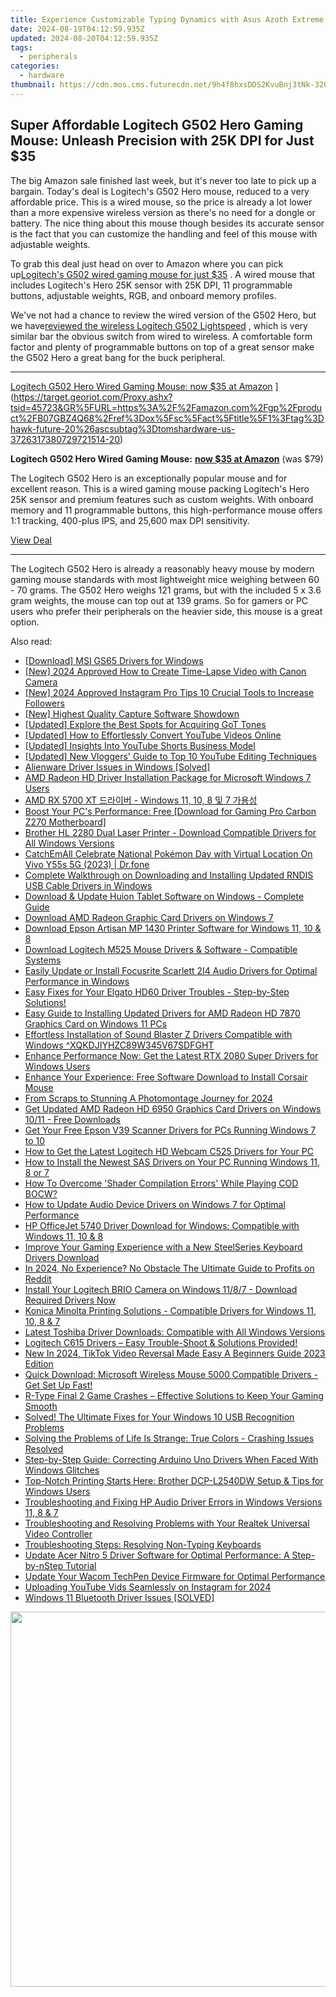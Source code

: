 ```yaml
---
title: Experience Customizable Typing Dynamics with Asus Azoth Extreme Keyboard’s Unique Mechanical Switch
date: 2024-08-19T04:12:59.935Z
updated: 2024-08-20T04:12:59.935Z
tags:
  - peripherals
categories:
  - hardware
thumbnail: https://cdn.mos.cms.futurecdn.net/9h4f8hxsDDS2KvuBnj3tNk-320-80.jpg
---
```


## Super Affordable Logitech G502 Hero Gaming Mouse: Unleash Precision with 25K DPI for Just $35

The big Amazon sale finished last week, but it's never too late to pick up a bargain. Today's deal is Logitech's G502 Hero mouse, reduced to a very affordable price. This is a wired mouse, so the price is already a lot lower than a more expensive wireless version as there's no need for a dongle or battery. The nice thing about this mouse though besides its accurate sensor is the fact that you can customize the handling and feel of this mouse with adjustable weights.

 To grab this deal just head on over to Amazon where you can pick up[Logitech's G502 wired gaming mouse for just $35](https://target.georiot.com/Proxy.ashx?tsid=45723&GR%5FURL=https%3A%2F%2Famazon.com%2Fgp%2Fproduct%2FB07GBZ4Q68%3Ftag%3Dhawk-future-20%26ascsubtag%3Dtomshardware-us-8327667840851911354-20) . A wired mouse that includes Logitech's Hero 25K sensor with 25K DPI, 11 programmable buttons, adjustable weights, RGB, and onboard memory profiles.

 We've not had a chance to review the wired version of the G502 Hero, but we have[reviewed the wireless Logitech G502 Lightspeed](https://tools.techidaily.com) , which is very similar bar the obvious switch from wired to wireless. A comfortable form factor and plenty of programmable buttons on top of a great sensor make the G502 Hero a great bang for the buck peripheral.

---

[Logitech G502 Hero Wired Gaming Mouse: now $35 at Amazon](https://cdn.mos.cms.futurecdn.net/5VrvbcybZLRdXBtWSvoCW7-200-100.png "Logitech G502 Hero Wired Gaming Mouse: now $35 at Amazon") ](https://target.georiot.com/Proxy.ashx?tsid=45723&GR%5FURL=https%3A%2F%2Famazon.com%2Fgp%2Fproduct%2FB07GBZ4Q68%2Fref%3Dox%5Fsc%5Fact%5Ftitle%5F1%3Ftag%3Dhawk-future-20%26ascsubtag%3Dtomshardware-us-3726317380729721514-20)

**Logitech G502 Hero Wired Gaming Mouse:** [**now $35 at Amazon**](https://target.georiot.com/Proxy.ashx?tsid=45723&GR%5FURL=https%3A%2F%2Famazon.com%2Fgp%2Fproduct%2FB07GBZ4Q68%2Fref%3Dox%5Fsc%5Fact%5Ftitle%5F1%3Ftag%3Dhawk-future-20%26ascsubtag%3Dtomshardware-us-4276169502446784930-20) (was $79)

 The Logitech G502 Hero is an exceptionally popular mouse and for excellent reason. This is a wired gaming mouse packing Logitech's Hero 25K sensor and premium features such as custom weights. With onboard memory and 11 programmable buttons, this high-performance mouse offers 1:1 tracking, 400-plus IPS, and 25,600 max DPI sensitivity.

[View Deal](https://target.georiot.com/Proxy.ashx?tsid=45723&GR%5FURL=https%3A%2F%2Famazon.com%2Fgp%2Fproduct%2FB07GBZ4Q68%2Fref%3Dox%5Fsc%5Fact%5Ftitle%5F1%3Ftag%3Dhawk-future-20%26ascsubtag%3Dtomshardware-us-3726317380729721514-20)

---

 The Logitech G502 Hero is already a reasonably heavy mouse by modern gaming mouse standards with most lightweight mice weighing between 60 - 70 grams. The G502 Hero weighs 121 grams, but with the included 5 x 3.6 gram weights, the mouse can top out at 139 grams. So for gamers or PC users who prefer their peripherals on the heavier side, this mouse is a great option.

<ins class="adsbygoogle"
     style="display:block"
     data-ad-format="autorelaxed"
     data-ad-client="ca-pub-7571918770474297"
     data-ad-slot="1223367746"></ins>



<ins class="adsbygoogle"
     style="display:block"
     data-ad-client="ca-pub-7571918770474297"
     data-ad-slot="8358498916"
     data-ad-format="auto"
     data-full-width-responsive="true"></ins>

<span class="atpl-alsoreadstyle">Also read:</span>
<div><ul>
<li><a href="https://hardware-updates.techidaily.com/download-msi-gs65-drivers-for-windows/"><u>[Download] MSI GS65 Drivers for Windows</u></a></li>
<li><a href="https://fox-direct.techidaily.com/new-2024-approved-how-to-create-time-lapse-video-with-canon-camera/"><u>[New] 2024 Approved  How to Create Time-Lapse Video with Canon Camera</u></a></li>
<li><a href="https://instagram-videos.techidaily.com/new-2024-approved-instagram-pro-tips-10-crucial-tools-to-increase-followers/"><u>[New] 2024 Approved  Instagram Pro Tips  10 Crucial Tools to Increase Followers</u></a></li>
<li><a href="https://desktop-recording.techidaily.com/new-highest-quality-capture-software-showdown/"><u>[New] Highest Quality Capture Software Showdown</u></a></li>
<li><a href="https://some-knowledge.techidaily.com/updated-explore-the-best-spots-for-acquiring-got-tones/"><u>[Updated] Explore the Best Spots for Acquiring GoT Tones</u></a></li>
<li><a href="https://facebook-video-footage.techidaily.com/updated-how-to-effortlessly-convert-youtube-videos-online/"><u>[Updated] How to Effortlessly Convert YouTube Videos Online</u></a></li>
<li><a href="https://facebook-video-share.techidaily.com/updated-insights-into-youtube-shorts-business-model/"><u>[Updated] Insights Into YouTube Shorts Business Model</u></a></li>
<li><a href="https://facebook-video-footage.techidaily.com/updated-new-vloggers-guide-to-top-10-youtube-editing-techniques/"><u>[Updated] New Vloggers' Guide to Top 10 YouTube Editing Techniques</u></a></li>
<li><a href="https://hardware-updates.techidaily.com/alienware-driver-issues-in-windows-solved/"><u>Alienware Driver Issues in Windows [Solved]</u></a></li>
<li><a href="https://hardware-updates.techidaily.com/amd-radeon-hd-driver-installation-package-for-microsoft-windows-7-users/"><u>AMD Radeon HD Driver Installation Package for Microsoft Windows 7 Users</u></a></li>
<li><a href="https://hardware-updates.techidaily.com/amd-rx-5700-xt-windows-11-10-8-7/"><u>AMD RX 5700 XT 드라이버 - Windows 11, 10, 8 및 7 가용성</u></a></li>
<li><a href="https://hardware-updates.techidaily.com/boost-your-pcs-performance-free-download-for-gaming-pro-carbon-z270-motherboard/"><u>Boost Your PC's Performance: Free [Download for Gaming Pro Carbon Z270 Motherboard]</u></a></li>
<li><a href="https://hardware-updates.techidaily.com/brother-hl-2280-dual-laser-printer-download-compatible-drivers-for-all-windows-versions/"><u>Brother HL 2280 Dual Laser Printer - Download Compatible Drivers for All Windows Versions</u></a></li>
<li><a href="https://change-location.techidaily.com/catchemall-celebrate-national-pokemon-day-with-virtual-location-on-vivo-y55s-5g-2023-drfone-by-drfone-virtual-android/"><u>CatchEmAll Celebrate National Pokémon Day with Virtual Location On Vivo Y55s 5G (2023) | Dr.fone</u></a></li>
<li><a href="https://hardware-updates.techidaily.com/complete-walkthrough-on-downloading-and-installing-updated-rndis-usb-cable-drivers-in-windows/"><u>Complete Walkthrough on Downloading and Installing Updated RNDIS USB Cable Drivers in Windows</u></a></li>
<li><a href="https://hardware-updates.techidaily.com/download-and-update-huion-tablet-software-on-windows-complete-guide/"><u>Download & Update Huion Tablet Software on Windows - Complete Guide</u></a></li>
<li><a href="https://hardware-updates.techidaily.com/download-amd-radeon-graphic-card-drivers-on-windows-7/"><u>Download AMD Radeon Graphic Card Drivers on Windows 7</u></a></li>
<li><a href="https://hardware-updates.techidaily.com/download-epson-artisan-mp-1430-printer-software-for-windows-11-10-and-8/"><u>Download Epson Artisan MP 1430 Printer Software for Windows 11, 10 & 8</u></a></li>
<li><a href="https://hardware-updates.techidaily.com/download-logitech-m525-mouse-drivers-and-software-compatible-systems/"><u>Download Logitech M525 Mouse Drivers & Software - Compatible Systems</u></a></li>
<li><a href="https://hardware-updates.techidaily.com/easily-update-or-install-focusrite-scarlett-2i4-audio-drivers-for-optimal-performance-in-windows/"><u>Easily Update or Install Focusrite Scarlett 2I4 Audio Drivers for Optimal Performance in Windows</u></a></li>
<li><a href="https://hardware-updates.techidaily.com/1722967419247-easy-fixes-for-your-elgato-hd60-driver-troubles-step-by-step-solutions/"><u>Easy Fixes for Your Elgato HD60 Driver Troubles - Step-by-Step Solutions!</u></a></li>
<li><a href="https://hardware-updates.techidaily.com/easy-guide-to-installing-updated-drivers-for-amd-radeon-hd-7870-graphics-card-on-windows-11-pcs/"><u>Easy Guide to Installing Updated Drivers for AMD Radeon HD 7870 Graphics Card on Windows 11 PCs</u></a></li>
<li><a href="https://hardware-updates.techidaily.com/effortless-installation-of-sound-blaster-z-drivers-compatible-with-windows-xqkdjiyhzc89w345v67sdfght/"><u>Effortless Installation of Sound Blaster Z Drivers Compatible with Windows ^XQKDJIYHZC89W345V67SDFGHT</u></a></li>
<li><a href="https://hardware-updates.techidaily.com/1722975778174-enhance-performance-now-get-the-latest-rtx-2080-super-drivers-for-windows-users/"><u>Enhance Performance Now: Get the Latest RTX 2080 Super Drivers for Windows Users</u></a></li>
<li><a href="https://hardware-updates.techidaily.com/enhance-your-experience-free-software-download-to-install-corsair-mouse/"><u>Enhance Your Experience: Free Software Download to Install Corsair Mouse</u></a></li>
<li><a href="https://some-knowledge.techidaily.com/from-scraps-to-stunning-a-photomontage-journey-for-2024/"><u>From Scraps to Stunning  A Photomontage Journey for 2024</u></a></li>
<li><a href="https://hardware-updates.techidaily.com/get-updated-amd-radeon-hd-6950-graphics-card-drivers-on-windows-1011-free-downloads/"><u>Get Updated AMD Radeon HD 6950 Graphics Card Drivers on Windows 10/11 - Free Downloads</u></a></li>
<li><a href="https://hardware-updates.techidaily.com/get-your-free-epson-v39-scanner-drivers-for-pcs-running-windows-7-to-10/"><u>Get Your Free Epson V39 Scanner Drivers for PCs Running Windows 7 to 10</u></a></li>
<li><a href="https://hardware-updates.techidaily.com/how-to-get-the-latest-logitech-hd-webcam-c525-drivers-for-your-pc/"><u>How to Get the Latest Logitech HD Webcam C525 Drivers for Your PC</u></a></li>
<li><a href="https://hardware-updates.techidaily.com/how-to-install-the-newest-sas-drivers-on-your-pc-running-windows-11-8-or-7/"><u>How to Install the Newest SAS Drivers on Your PC Running Windows 11, 8 or 7</u></a></li>
<li><a href="https://hardware-updates.techidaily.com/how-to-overcome-shader-compilation-errors-while-playing-cod-bocw/"><u>How To Overcome 'Shader Compilation Errors' While Playing COD BOCW?</u></a></li>
<li><a href="https://hardware-updates.techidaily.com/how-to-update-audio-device-drivers-on-windows-7-for-optimal-performance/"><u>How to Update Audio Device Drivers on Windows 7 for Optimal Performance</u></a></li>
<li><a href="https://hardware-updates.techidaily.com/hp-officejet-5740-driver-download-for-windows-compatible-with-windows-11-10-and-8/"><u>HP OfficeJet 5740 Driver Download for Windows: Compatible with Windows 11, 10 & 8</u></a></li>
<li><a href="https://hardware-updates.techidaily.com/improve-your-gaming-experience-with-a-new-steelseries-keyboard-drivers-download/"><u>Improve Your Gaming Experience with a New SteelSeries Keyboard Drivers Download</u></a></li>
<li><a href="https://extra-guidance.techidaily.com/in-2024-no-experience-no-obstacle-the-ultimate-guide-to-profits-on-reddit/"><u>In 2024, No Experience? No Obstacle  The Ultimate Guide to Profits on Reddit</u></a></li>
<li><a href="https://hardware-updates.techidaily.com/install-your-logitech-brio-camera-on-windows-1187-download-required-drivers-now/"><u>Install Your Logitech BRIO Camera on Windows 11/8/7 - Download Required Drivers Now</u></a></li>
<li><a href="https://hardware-updates.techidaily.com/konica-minolta-printing-solutions-compatible-drivers-for-windows-11-10-8-and-7/"><u>Konica Minolta Printing Solutions - Compatible Drivers for Windows 11, 10, 8 & 7</u></a></li>
<li><a href="https://hardware-updates.techidaily.com/latest-toshiba-driver-downloads-compatible-with-all-windows-versions/"><u>Latest Toshiba Driver Downloads: Compatible with All Windows Versions</u></a></li>
<li><a href="https://hardware-updates.techidaily.com/logitech-c615-drivers-easy-trouble-shoot-and-solutions-provided/"><u>Logitech C615 Drivers – Easy Trouble-Shoot & Solutions Provided!</u></a></li>
<li><a href="https://smart-video-editing.techidaily.com/new-in-2024-tiktok-video-reversal-made-easy-a-beginners-guide-2023-edition/"><u>New In 2024, TikTok Video Reversal Made Easy A Beginners Guide 2023 Edition</u></a></li>
<li><a href="https://hardware-updates.techidaily.com/quick-download-microsoft-wireless-mouse-5000-compatible-drivers-get-set-up-fast/"><u>Quick Download: Microsoft Wireless Mouse 5000 Compatible Drivers - Get Set Up Fast!</u></a></li>
<li><a href="https://hardware-updates.techidaily.com/r-type-final-2-game-crashes-effective-solutions-to-keep-your-gaming-smooth/"><u>R-Type Final 2 Game Crashes – Effective Solutions to Keep Your Gaming Smooth</u></a></li>
<li><a href="https://hardware-updates.techidaily.com/solved-the-ultimate-fixes-for-your-windows-10-usb-recognition-problems/"><u>Solved! The Ultimate Fixes for Your Windows 10 USB Recognition Problems</u></a></li>
<li><a href="https://win-blog.techidaily.com/solving-the-problems-of-life-is-strange-true-colors-crashing-issues-resolved/"><u>Solving the Problems of Life Is Strange: True Colors - Crashing Issues Resolved</u></a></li>
<li><a href="https://hardware-updates.techidaily.com/step-by-step-guide-correcting-arduino-uno-drivers-when-faced-with-windows-glitches/"><u>Step-by-Step Guide: Correcting Arduino Uno Drivers When Faced With Windows Glitches</u></a></li>
<li><a href="https://hardware-updates.techidaily.com/top-notch-printing-starts-here-brother-dcp-l2540dw-setup-and-tips-for-windows-users/"><u>Top-Notch Printing Starts Here: Brother DCP-L2540DW Setup & Tips for Windows Users</u></a></li>
<li><a href="https://hardware-updates.techidaily.com/troubleshooting-and-fixing-hp-audio-driver-errors-in-windows-versions-11-8-and-7/"><u>Troubleshooting and Fixing HP Audio Driver Errors in Windows Versions 11, 8 & 7</u></a></li>
<li><a href="https://hardware-updates.techidaily.com/troubleshooting-and-resolving-problems-with-your-realtek-universal-video-controller/"><u>Troubleshooting and Resolving Problems with Your Realtek Universal Video Controller</u></a></li>
<li><a href="https://tech-renaissance.techidaily.com/troubleshooting-steps-resolving-non-typing-keyboards/"><u>Troubleshooting Steps: Resolving Non-Typing Keyboards</u></a></li>
<li><a href="https://hardware-updates.techidaily.com/update-acer-nitro-5-driver-software-for-optimal-performance-a-step-by-nstep-tutorial/"><u>Update Acer Nitro 5 Driver Software for Optimal Performance: A Step-by-nStep Tutorial</u></a></li>
<li><a href="https://hardware-updates.techidaily.com/update-your-wacom-techpen-device-firmware-for-optimal-performance/"><u>Update Your Wacom TechPen Device Firmware for Optimal Performance</u></a></li>
<li><a href="https://facebook-record-videos.techidaily.com/uploading-youtube-vids-seamlessly-on-instagram-for-2024/"><u>Uploading YouTube Vids Seamlessly on Instagram for 2024</u></a></li>
<li><a href="https://hardware-updates.techidaily.com/windows-11-bluetooth-driver-issues-solved/"><u>Windows 11 Bluetooth Driver Issues [SOLVED]</u></a></li>
</ul></div>

<!-- affiliate ads begin -->
<a href="https://unicoeye.pxf.io/c/5597632/2084399/18498" target="_top" id="2084399"><img src="//a.impactradius-go.com/display-ad/18498-2084399" border="0" alt="" width="1125" height="600"/></a><img height="0" width="0" src="https://imp.pxf.io/i/5597632/2084399/18498" style="position:absolute;visibility:hidden;" border="0" />
<!-- affiliate ads end -->